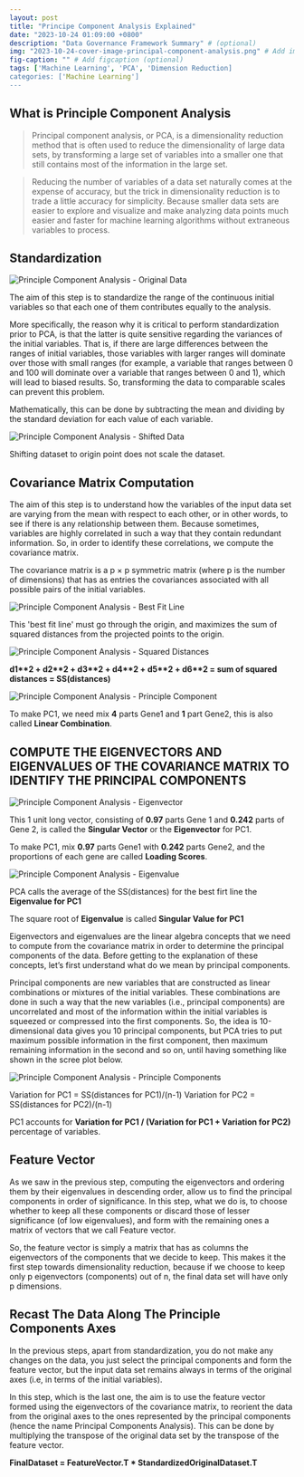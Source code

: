 ```yaml
---
layout: post
title: "Principe Component Analysis Explained"
date: "2023-10-24 01:09:00 +0800"
description: "Data Governance Framework Summary" # (optional)
img: "2023-10-24-cover-image-principal-component-analysis.png" # Add image post (optional)
fig-caption: "" # Add figcaption (optional)
tags: ['Machine Learning', 'PCA', 'Dimension Reduction]
categories: ['Machine Learning']
---
```


## What is Principle Component Analysis

> Principal component analysis, or PCA, is a dimensionality reduction method that is often used to reduce the dimensionality of large data sets, by transforming a large set of variables into a smaller one that still contains most of the information in the large set.

> Reducing the number of variables of a data set naturally comes at the expense of accuracy, but the trick in dimensionality reduction is to trade a little accuracy for simplicity. Because smaller data sets are easier to explore and visualize and make analyzing data points much easier and faster for machine learning algorithms without extraneous variables to process.

## Standardization

![Principle Component Analysis - Original Data]({{site.baseurl}}/assets/img/2023-10-24/pca-01.png)

The aim of this step is to standardize the range of the continuous initial variables so that each one of them contributes equally to the analysis.

More specifically, the reason why it is critical to perform standardization prior to PCA, is that the latter is quite sensitive regarding the variances of the initial variables. That is, if there are large differences between the ranges of initial variables, those variables with larger ranges will dominate over those with small ranges (for example, a variable that ranges between 0 and 100 will dominate over a variable that ranges between 0 and 1), which will lead to biased results. So, transforming the data to comparable scales can prevent this problem.

Mathematically, this can be done by subtracting the mean and dividing by the standard deviation for each value of each variable.

![Principle Component Analysis - Shifted Data]({{site.baseurl}}/assets/img/2023-10-24/pca-02.png)

Shifting dataset to origin point does not scale the dataset.

## Covariance Matrix Computation

The aim of this step is to understand how the variables of the input data set are varying from the mean with respect to each other, or in other words, to see if there is any relationship between them. Because sometimes, variables are highly correlated in such a way that they contain redundant information. So, in order to identify these correlations, we compute the covariance matrix.

The covariance matrix is a p × p symmetric matrix (where p is the number of dimensions) that has as entries the covariances associated with all possible pairs of the initial variables.

![Principle Component Analysis - Best Fit Line]({{site.baseurl}}/assets/img/2023-10-24/pca-03.png)

This 'best fit line' must go through the origin, and maximizes the sum of squared distances from the projected points to the origin.

![Principle Component Analysis - Squared Distances]({{site.baseurl}}/assets/img/2023-10-24/pca-04.png)

**d1\*\*2 + d2\*\*2 + d3\*\*2 + d4\*\*2 + d5\*\*2 + d6\*\*2 = sum of squared distances = SS(distances)**

![Principle Component Analysis - Principle Component]({{site.baseurl}}/assets/img/2023-10-24/pca-05.png)

To make PC1, we need mix **4** parts Gene1 and **1** part Gene2, this is also called **Linear Combination**.

## COMPUTE THE EIGENVECTORS AND EIGENVALUES OF THE COVARIANCE MATRIX TO IDENTIFY THE PRINCIPAL COMPONENTS

![Principle Component Analysis - Eigenvector]({{site.baseurl}}/assets/img/2023-10-24/pca-06.png)

This 1 unit long vector, consisting of **0.97** parts Gene 1 and **0.242** parts of Gene 2, is called the **Singular Vector** or the **Eigenvector** for PC1.

To make PC1, mix **0.97** parts Gene1 with **0.242** parts Gene2, and the proportions of each gene are called **Loading Scores**.

![Principle Component Analysis - Eigenvalue]({{site.baseurl}}/assets/img/2023-10-24/pca-07.png)

PCA calls the average of the SS(distances) for the best firt line the **Eigenvalue for PC1**

The square root of **Eigenvalue** is called **Singular Value for PC1**

Eigenvectors and eigenvalues are the linear algebra concepts that we need to compute from the covariance matrix in order to determine the principal components of the data. Before getting to the explanation of these concepts, let’s first understand what do we mean by principal components.

Principal components are new variables that are constructed as linear combinations or mixtures of the initial variables. These combinations are done in such a way that the new variables (i.e., principal components) are uncorrelated and most of the information within the initial variables is squeezed or compressed into the first components. So, the idea is 10-dimensional data gives you 10 principal components, but PCA tries to put maximum possible information in the first component, then maximum remaining information in the second and so on, until having something like shown in the scree plot below.

![Principle Component Analysis - Principle Components]({{site.baseurl}}/assets/img/2023-10-24/pca-08.png)

Variation for PC1 = SS(distances for PC1)/(n-1)
Variation for PC2 = SS(distances for PC2)/(n-1)

PC1 accounts for **Variation for PC1 / (Variation for PC1 + Variation for PC2)** percentage of variables.

## Feature Vector

As we saw in the previous step, computing the eigenvectors and ordering them by their eigenvalues in descending order, allow us to find the principal components in order of significance. In this step, what we do is, to choose whether to keep all these components or discard those of lesser significance (of low eigenvalues), and form with the remaining ones a matrix of vectors that we call Feature vector.

So, the feature vector is simply a matrix that has as columns the eigenvectors of the components that we decide to keep. This makes it the first step towards dimensionality reduction, because if we choose to keep only p eigenvectors (components) out of n, the final data set will have only p dimensions.

## Recast The Data Along The Principle Components Axes

In the previous steps, apart from standardization, you do not make any changes on the data, you just select the principal components and form the feature vector, but the input data set remains always in terms of the original axes (i.e, in terms of the initial variables).

In this step, which is the last one, the aim is to use the feature vector formed using the eigenvectors of the covariance matrix, to reorient the data from the original axes to the ones represented by the principal components (hence the name Principal Components Analysis). This can be done by multiplying the transpose of the original data set by the transpose of the feature vector.

**FinalDataset = FeatureVector.T * StandardizedOriginalDataset.T**